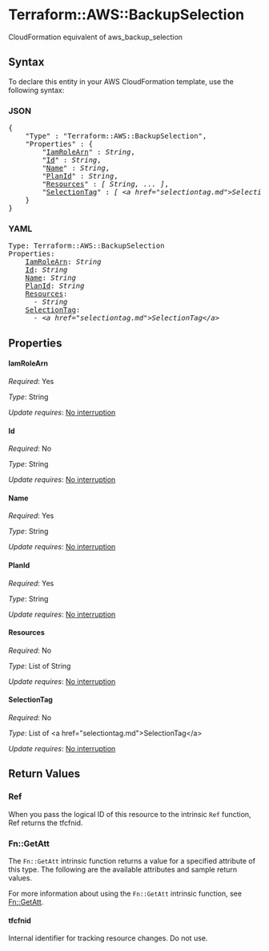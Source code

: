 # Terraform::AWS::BackupSelection

CloudFormation equivalent of aws_backup_selection

## Syntax

To declare this entity in your AWS CloudFormation template, use the following syntax:

### JSON

<pre>
{
    "Type" : "Terraform::AWS::BackupSelection",
    "Properties" : {
        "<a href="#iamrolearn" title="IamRoleArn">IamRoleArn</a>" : <i>String</i>,
        "<a href="#id" title="Id">Id</a>" : <i>String</i>,
        "<a href="#name" title="Name">Name</a>" : <i>String</i>,
        "<a href="#planid" title="PlanId">PlanId</a>" : <i>String</i>,
        "<a href="#resources" title="Resources">Resources</a>" : <i>[ String, ... ]</i>,
        "<a href="#selectiontag" title="SelectionTag">SelectionTag</a>" : <i>[ &lt;a href=&#34;selectiontag.md&#34;&gt;SelectionTag&lt;/a&gt;, ... ]</i>
    }
}
</pre>

### YAML

<pre>
Type: Terraform::AWS::BackupSelection
Properties:
    <a href="#iamrolearn" title="IamRoleArn">IamRoleArn</a>: <i>String</i>
    <a href="#id" title="Id">Id</a>: <i>String</i>
    <a href="#name" title="Name">Name</a>: <i>String</i>
    <a href="#planid" title="PlanId">PlanId</a>: <i>String</i>
    <a href="#resources" title="Resources">Resources</a>: <i>
      - String</i>
    <a href="#selectiontag" title="SelectionTag">SelectionTag</a>: <i>
      - &lt;a href=&#34;selectiontag.md&#34;&gt;SelectionTag&lt;/a&gt;</i>
</pre>

## Properties

#### IamRoleArn

_Required_: Yes

_Type_: String

_Update requires_: [No interruption](https://docs.aws.amazon.com/AWSCloudFormation/latest/UserGuide/using-cfn-updating-stacks-update-behaviors.html#update-no-interrupt)

#### Id

_Required_: No

_Type_: String

_Update requires_: [No interruption](https://docs.aws.amazon.com/AWSCloudFormation/latest/UserGuide/using-cfn-updating-stacks-update-behaviors.html#update-no-interrupt)

#### Name

_Required_: Yes

_Type_: String

_Update requires_: [No interruption](https://docs.aws.amazon.com/AWSCloudFormation/latest/UserGuide/using-cfn-updating-stacks-update-behaviors.html#update-no-interrupt)

#### PlanId

_Required_: Yes

_Type_: String

_Update requires_: [No interruption](https://docs.aws.amazon.com/AWSCloudFormation/latest/UserGuide/using-cfn-updating-stacks-update-behaviors.html#update-no-interrupt)

#### Resources

_Required_: No

_Type_: List of String

_Update requires_: [No interruption](https://docs.aws.amazon.com/AWSCloudFormation/latest/UserGuide/using-cfn-updating-stacks-update-behaviors.html#update-no-interrupt)

#### SelectionTag

_Required_: No

_Type_: List of &lt;a href=&#34;selectiontag.md&#34;&gt;SelectionTag&lt;/a&gt;

_Update requires_: [No interruption](https://docs.aws.amazon.com/AWSCloudFormation/latest/UserGuide/using-cfn-updating-stacks-update-behaviors.html#update-no-interrupt)

## Return Values

### Ref

When you pass the logical ID of this resource to the intrinsic `Ref` function, Ref returns the tfcfnid.

### Fn::GetAtt

The `Fn::GetAtt` intrinsic function returns a value for a specified attribute of this type. The following are the available attributes and sample return values.

For more information about using the `Fn::GetAtt` intrinsic function, see [Fn::GetAtt](https://docs.aws.amazon.com/AWSCloudFormation/latest/UserGuide/intrinsic-function-reference-getatt.html).

#### tfcfnid

Internal identifier for tracking resource changes. Do not use.

